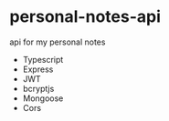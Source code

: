 # personal-notes-api
api for my personal notes

- Typescript
- Express
- JWT
- bcryptjs
- Mongoose
- Cors
